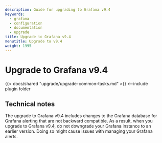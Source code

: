 ```yaml
---
description: Guide for upgrading to Grafana v9.4
keywords:
  - grafana
  - configuration
  - documentation
  - upgrade
title: Upgrade to Grafana v9.4
menutitle: Upgrade to v9.4
weight: 1995
---
```


# Upgrade to Grafana v9.4

{{< docs/shared "upgrade/upgrade-common-tasks.md" >}} <--include plugin folder

## Technical notes

The upgrade to Grafana v9.4 includes changes to the Grafana database for Grafana alerting that are not backward compatible. As a result, when you upgrade to Grafana v9.4, do not downgrade your Grafana instance to an earlier version. Doing so might cause issues with managing your Grafana alerts.
